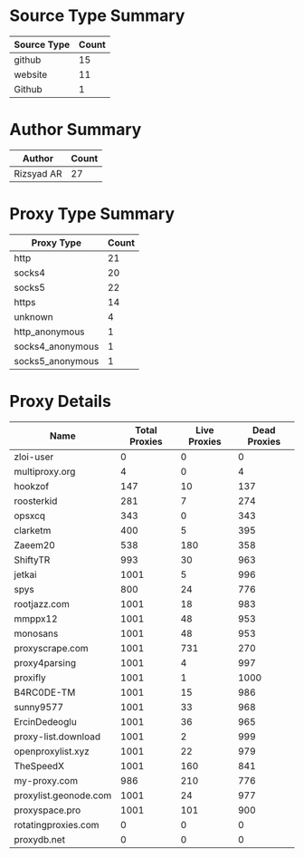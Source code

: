 # Source Type Summary

| Source Type | Count |
|-------------|-------|
| github | 15 |
| website | 11 |
| Github | 1 |


# Author Summary

| Author | Count |
|--------|-------|
| Rizsyad AR | 27 |


# Proxy Type Summary

| Proxy Type | Count |
|------------|-------|
| http | 21 |
| socks4 | 20 |
| socks5 | 22 |
| https | 14 |
| unknown | 4 |
| http_anonymous | 1 |
| socks4_anonymous | 1 |
| socks5_anonymous | 1 |


# Proxy Details

| Name | Total Proxies | Live Proxies | Dead Proxies |
|------|---------------|--------------|---------------|
| zloi-user | 0 | 0 | 0 |
| multiproxy.org | 4 | 0 | 4 |
| hookzof | 147 | 10 | 137 |
| roosterkid | 281 | 7 | 274 |
| opsxcq | 343 | 0 | 343 |
| clarketm | 400 | 5 | 395 |
| Zaeem20 | 538 | 180 | 358 |
| ShiftyTR | 993 | 30 | 963 |
| jetkai | 1001 | 5 | 996 |
| spys | 800 | 24 | 776 |
| rootjazz.com | 1001 | 18 | 983 |
| mmppx12 | 1001 | 48 | 953 |
| monosans | 1001 | 48 | 953 |
| proxyscrape.com | 1001 | 731 | 270 |
| proxy4parsing | 1001 | 4 | 997 |
| proxifly | 1001 | 1 | 1000 |
| B4RC0DE-TM | 1001 | 15 | 986 |
| sunny9577 | 1001 | 33 | 968 |
| ErcinDedeoglu | 1001 | 36 | 965 |
| proxy-list.download | 1001 | 2 | 999 |
| openproxylist.xyz | 1001 | 22 | 979 |
| TheSpeedX | 1001 | 160 | 841 |
| my-proxy.com | 986 | 210 | 776 |
| proxylist.geonode.com | 1001 | 24 | 977 |
| proxyspace.pro | 1001 | 101 | 900 |
| rotatingproxies.com | 0 | 0 | 0 |
| proxydb.net | 0 | 0 | 0 |

